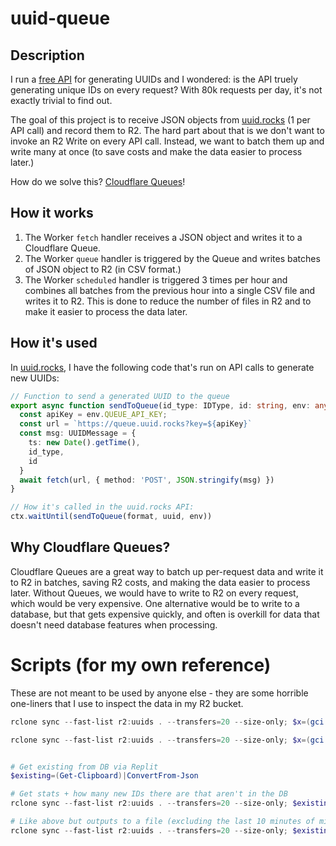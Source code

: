 # uuid-queue

## Description

I run a [free API](https://uuid.rocks) for generating UUIDs and I wondered: is the API truely generating unique IDs on every request? With 80k requests per day, it's not exactly trivial to find out.

The goal of this project is to receive JSON objects from [uuid.rocks](https://uuid.rocks) (1 per API call) and record them to R2. The hard part about that is we don't want to invoke an R2 Write on every API call. Instead, we want to batch them up and write many at once (to save costs and make the data easier to process later.)

How do we solve this? [Cloudflare Queues](https://blog.cloudflare.com/introducing-cloudflare-queues/)!

## How it works

1. The Worker `fetch` handler receives a JSON object and writes it to a Cloudflare Queue.
2. The Worker `queue` handler is triggered by the Queue and writes batches of JSON object to R2 (in CSV format.)
3. The Worker `scheduled` handler is triggered 3 times per hour and combines all batches from the previous hour into a single CSV file and writes it to R2. This is done to reduce the number of files in R2 and to make it easier to process the data later.

## How it's used

In [uuid.rocks](https://uuid.rocks), I have the following code that's run on API calls to generate new UUIDs:
```typescript
// Function to send a generated UUID to the queue
export async function sendToQueue(id_type: IDType, id: string, env: any) {
  const apiKey = env.QUEUE_API_KEY;
  const url = `https://queue.uuid.rocks?key=${apiKey}`
  const msg: UUIDMessage = {
    ts: new Date().getTime(),
    id_type,
    id
  }
  await fetch(url, { method: 'POST', JSON.stringify(msg) })
}

// How it's called in the uuid.rocks API:
ctx.waitUntil(sendToQueue(format, uuid, env))
```

## Why Cloudflare Queues?

Cloudflare Queues are a great way to batch up per-request data and write it to R2 in batches, saving R2 costs, and making the data easier to process later. Without Queues, we would have to write to R2 on every request, which would be very expensive. One alternative would be to write to a database, but that gets expensive quickly, and often is overkill for data that doesn't need database features when processing.


# Scripts (for my own reference)

These are not meant to be used by anyone else - they are some horrible one-liners that I use to inspect the data in my R2 bucket.

```powershell
rclone sync --fast-list r2:uuids . --transfers=20 --size-only; $x=(gci -Recurse -File .\uuids_workdir\|%{(import-csv $_).Count});($x|Measure-Object -Sum -Average -Minimum -Maximum -StandardDeviation)

rclone sync --fast-list r2:uuids . --transfers=20 --size-only; $x=(gci -Recurse -File .\uuids_workdir\ |%{(import-csv $_).Count});($x|Measure-Object -Sum -Average -Minimum -Maximum -StandardDeviation); $x=gci -Recurse -File|%{Import-Csv $_};$x.count;$HashSet = [System.Collections.Generic.HashSet[String]]::new();($x|?{$HashSet.Add($_.id)}).Count


# Get existing from DB via Replit
$existing=(Get-Clipboard)|ConvertFrom-Json 

# Get stats + how many new IDs there are that aren't in the DB
rclone sync --fast-list r2:uuids . --transfers=20 --size-only; $existing=(Get-Content .\uuids_oracle\uuids.json)|ConvertFrom-Json; $x=(gci -Recurse -File .\uuids_workdir\ |%{(import-csv $_).Count});($x|Measure-Object -Sum -Average -Minimum -Maximum -StandardDeviation); $x=(@('uuids', 'uuids_workdir')|%{gci -Recurse -File $_})|%{Import-Csv $_};$x.count;$HashSet = [System.Collections.Generic.HashSet[String]]::new();($x|?{$HashSet.Add($_.id)}).Count; $HashSet2 = [System.Collections.Generic.HashSet[String]]::new(); $existing|%{$HashSet2.Add("$($_.ts)-$($_.id_type)-$($_.id)")}|Out-Null; $new = ($x|?{$HashSet2.Add("$($_.ts)-$($_.id_type)-$($_.id)")}); $new.count

# Like above but outputs to a file (excluding the last 10 minutes of missing IDs)
rclone sync --fast-list r2:uuids . --transfers=20 --size-only; $existing=(Get-Content .\uuids_oracle\uuids.json)|ConvertFrom-Json; $x=(gci -Recurse -File .\uuids_workdir\ |%{(import-csv $_).Count});($x|Measure-Object -Sum -Average -Minimum -Maximum -StandardDeviation); $x=(@('uuids', 'uuids_workdir')|%{gci -Recurse -File $_})|%{Import-Csv $_};$x.count;$HashSet = [System.Collections.Generic.HashSet[String]]::new();($x|?{$HashSet.Add($_.id)}).Count; $HashSet2 = [System.Collections.Generic.HashSet[String]]::new(); $existing|%{$HashSet2.Add("$($_.ts)-$($_.id_type)-$($_.id)")}|Out-Null; $new = ($x|?{$HashSet2.Add("$($_.ts)-$($_.id_type)-$($_.id)")});$now=[DateTimeOffset]::Now.ToUnixTimeSeconds()*1000;$new|?{$now-$_.ts -gt (60*10*1000)}|Sort-Object{$_.ts}|%{@{ts=[int64]$_.ts; id_type=[int64]$_.id_type; id=$_.id}}|convertto-json|out-file -Encoding utf8 ../missed/uuids-missed.json
```
